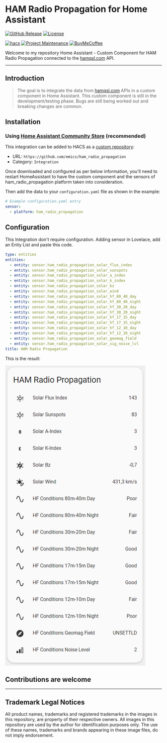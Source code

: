 # HAM Radio Propagation for Home Assistant

[![GitHub Release][releases-shield]][releases]
[![License][license-shield]](LICENSE)

[![hacs][hacsbadge]][hacs]
[![Project Maintenance][maintenance-shield]][user_profile]
[![BuyMeCoffee][buymecoffeebadge]][buymecoffee]


Welcome to my repository Home Assistant - Custom Component for HAM Radio Propagation connected to the [hamqsl.com][hamqsl] API.

---

## Introduction

> The goal is to integrate the data from [hamqsl.com][hamqsl] APIs in a custom component in Home Assistant.
> This custom component is still in the development/testing phase. 
> Bugs are still being worked out and breaking changes are common.

## Installation

### Using [Home Assistant Community Store](https://hacs.xyz/) (recommended)

This integration can be added to HACS as a [custom repository](https://hacs.xyz/docs/faq/custom_repositories):

* URL: `https://github.com/emics/ham_radio_propagation`
* Category: `Integration`

Once downloaded and configured as per below information, you'll need to restart HomeAssistant to have the custom component and the sensors of ham_radio_propagation platform taken into consideration.

Then add the data to your `configuration.yaml` file as shown in the example:

```yaml
# Example configuration.yaml entry
sensor:
  - platform: ham_radio_propagation
```

## Configuration
This Integration don't require configuration.
Adding sensor in Lovelace, add an Entiy List and paste this code.

```yaml
type: entities
entities:
  - entity: sensor.ham_radio_propagation_solar_flux_index
  - entity: sensor.ham_radio_propagation_solar_sunspots
  - entity: sensor.ham_radio_propagation_solar_a_index
  - entity: sensor.ham_radio_propagation_solar_k_index
  - entity: sensor.ham_radio_propagation_solar_bz
  - entity: sensor.ham_radio_propagation_solar_wind
  - entity: sensor.ham_radio_propagation_solar_hf_80_40_day
  - entity: sensor.ham_radio_propagation_solar_hf_80_40_night
  - entity: sensor.ham_radio_propagation_solar_hf_30_20_day
  - entity: sensor.ham_radio_propagation_solar_hf_30_20_night
  - entity: sensor.ham_radio_propagation_solar_hf_17_15_day
  - entity: sensor.ham_radio_propagation_solar_hf_17_15_night
  - entity: sensor.ham_radio_propagation_solar_hf_12_10_day
  - entity: sensor.ham_radio_propagation_solar_hf_12_10_night
  - entity: sensor.ham_radio_propagation_solar_geomag_field
  - entity: sensor.ham_radio_propagation_solar_sig_noise_lvl
title: HAM Radio Propagation
```

This is the result:

![entity_list](assets/entity_list.png)

## Contributions are welcome

---

## Trademark Legal Notices

All product names, trademarks and registered trademarks in the images in this repository, are property of their respective owners.
All images in this repository are used by the author for identification purposes only.
The use of these names, trademarks and brands appearing in these image files, do not imply endorsement.

<!--- hacs -->
[hacs]: https://github.com/custom-components/hacs
[hacsbadge]: https://img.shields.io/badge/HACS-Custom-orange.svg?style=for-the-badge
[hacs_faq_custom]: https://hacs.xyz/docs/faq/custom_repositories
[hacs_custom]: https://img.shields.io/badge/HACS-Custom-41BDF5.svg
[hacs_integration]: https://github.com/hacs/integration
[releases-shield]: https://img.shields.io/github/release/emics/ham_radio_propagation.svg?style=for-the-badge
[releases]: https://github.com/emics/ham_radio_propagation/releases
[user_profile]: https://github.com/emics
[license-shield]: https://img.shields.io/github/license/emics/ham_radio_propagation.svg?style=for-the-badge
[maintenance-shield]: https://img.shields.io/badge/maintainer-%40emics-blue.svg?style=for-the-badge
[entity-list]: https://github.com/emics/ham_radio_propagation/assets/entity_list.png

<!--- External Link -->
[hamqsl]: http://www.hamqsl.com/
[buymecoffee]: https://www.buymeacoffee.com/emics
[buymecoffeebadge]: https://img.shields.io/badge/buy%20me%20a%20coffee-donate-yellow.svg?style=for-the-badge
